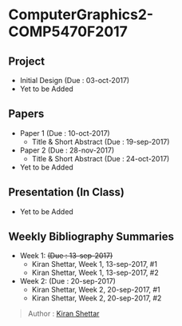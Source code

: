 # ComputerGraphics2-COMP5470F2017
## Project 
- Initial Design (Due : 03-oct-2017)
- Yet to be Added
## Papers 
- Paper 1 (Due : 10-oct-2017)
  - Title & Short Abstract (Due : 19-sep-2017) 
- Paper 2 (Due : 28-nov-2017)
  - Title & Short Abstract (Due : 24-oct-2017)
- Yet to be Added
## Presentation (In Class)
- Yet to be Added
## Weekly Bibliography Summaries
- Week 1: ~~(Due : 13-sep-2017)~~
  - Kiran Shettar, Week 1, 13-sep-2017, #1
  - Kiran Shettar, Week 1, 13-sep-2017, #2 
- Week 2: (Due : 20-sep-2017)
  - Kiran Shettar, Week 2, 20-sep-2017, #1
  - Kiran Shettar, Week 2, 20-sep-2017, #2

> Author : [Kiran Shettar](https://www.cs.uml.edu/~kshettar)
